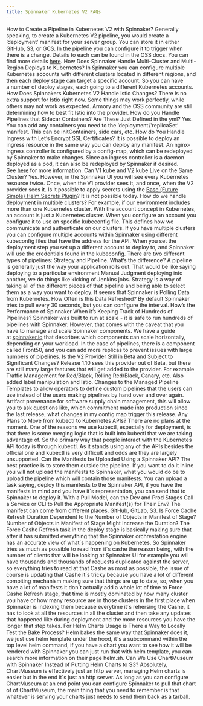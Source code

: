 ```yaml
---
title: Spinnaker Kubernetes V2 FAQs
---
```



How to Create a Pipeline in Kubernetes V2 with Spinnaker?
Generally speaking, to create a Kubernetes V2 pipeline, you would create a ‘deployment’ manifest for your server group. You can store it in either GitHub, S3, or GCS. In the pipeline you can configure it to trigger when there is a change. Details to each can be found in the OSS docs.
You can find more details [here](https://www.spinnaker.io/reference/providers/kubernetes-v2/#using-externally-stored-manifests).
How Does Spinnaker Handle Multi-Cluster and Multi-Region Deploys to Kubernetes?
In Spinnaker you can configure multiple Kubernetes accounts with different clusters located in different regions, and then each deploy stage can target a specific account. So you can have a number of deploy stages, each going to a different Kubernetes accounts.
How Does Spinnakers Kubernetes V2 Handle Istio Changes?
There is no extra support for Istio right now. Some things may work perfectly, while others may not work as expected. Armory and the OSS community are still determining how to best fit Istio into the provider.
How do you Handle Pipelines that Sidecar Containers? Are These Just Defined in the yml?
Yes. You can add any containers you need to the ‘deployment’/’replicaSet’ manifest. This can be initContainers, side cars, etc.
How do You Handle Ingress with Let’s Encrypt SSL Certificates?
It is possible to deploy an ingress resource in the same way you can deploy any manifest. An nginx-ingress controller is configured by a config-map, which can be redeployed by Spinnaker to make changes. Since an ingress controller is a daemon deployed as a pod, it can also be redeployed by Spinnaker if desired.
See [here](https://www.spinnaker.io/reference/providers/kubernetes-v2/#services-ingresses) for more information.
Can V1 kube and V2 kube Live on the Same Cluster?
Yes. However, in the Spinnaker UI you will see every Kubernetes resource twice. Once, when the V1 provider sees it, and once, when the V2 provider sees it.
Is it possible to apply secrets using the [Base (Future Simple) Helm Secrets Plugin](https://github.com/futuresimple/helm-secrets)?
It is not possible today.
How do we handle deployment in multiple clusters? For example, if our environment includes more than one Kubernetes cluster.
With the account concept in Kubernetes, an account is just a Kubernetes cluster. When you configure an account you configure it to use an specific kubeconfig file. This defines how we communicate and authenticate on our clusters. If you have multiple clusters you can configure multiple accounts within Spinnaker using different kubeconfig files that have the address for the API. When you set the deployment step you set up a different account to deploy to, and Spinnaker will use the credentials found in the kubeconfig.
There are two different types of pipelines: Strategy and Pipeline. What’s the difference?
A pipeline is generally just the way your application rolls out. That would be like saying deploying to a particular environment Manual Judgment deploying into another, we do things like kicking of Jenkins jobs. Strategy is a way of taking all of the different pieces of that pipeline and being able to select them as a way you want to deploy.
It seems that Spinnaker is Polling Data from Kubernetes. How Often is this Data Refreshed?
By default Spinnaker tries to pull every 30 seconds, but you can configure the interval.
How’s the Performance of Spinnaker When it’s Keeping Track of Hundreds of Pipelines?
Spinnaker was built to run at scale - it is safe to run hundreds of pipelines with Spinnaker. However, that comes with the caveat that you have to manage and scale Spinnaker components. We have a guide at [spinnaker.io](https://spinnaker.io/) that describes which components can scale horizontally, depending on your workload. In the case of pipelines, there is a component called Front50, and you can add more replicas to prevent issues with large numbers of pipelines.
Is the V2 Provider Still in Beta and Subject to Significant Changes?
Release 1.10 sees this provider out of Beta, but there are still many large features that will get added to the provider. For example Traffic Management for Red/Black, Rolling Red/Black, Canary, etc. Also added label manipulation and Istio.
Changes to the Managed Pipeline Templates to allow operators to define custom pipelines that the users can use instead of the users making pipelines by hand over and over again.
Artifact provenance for software supply chain management, this will allow you to ask questions like, which commitment made into production since the last release, what changes in my config map trigger this release.
Any Plans to Move from kubectl to Kubernetes APIs?
There are no plans at the moment. One of the reasons we use kubectl, especially for deployment, is that there is some merging logic that is built into kubectl that we are taking advantage of. So the primary way that people interact with the Kubernetes API today is through kubectl.
As it stands using any of the APIs besides the official one and kubectl is very difficult and odds are they are largely unsupported.
Can the Manifests be Uploaded Using a Spinnaker API?
The best practice is to store them outside the pipeline. If you want to do it inline you will not upload the manifests to Spinnaker, what you would do be to upload the pipeline which will contain those manifests. You can upload a task saying, deploy this manifests to the Spinnaker API, if you have the manifests in mind and you have it´s representation, you can send that to Spinnaker to deploy it.
With a Pull Model, can the Dev and Prod Stages Call a Service or CLI to Pull the Appropriate Manifest(s) for Their Env?
The manifest can come from different places, GitHub, GitLab, S3.
Is Force Cache Refresh Duration Dependent to the Number of Objects in Manifest of Stage? Number of Objects in Manifest of Stage Might Increase the Duration?
The Force Cashe Refresh task in the deploy stage is basically making sure that after it has submitted everything that the Spinnaker orchrestation engine has an accurate view of what´s happening on Kubernetes. So Spinnaker tries as much as possible to read from it´s cashe the reason being, with the number of clients that will be looking at Spinnaker UI for example you will have thousands and thousands of requests duplicated against the server, so everything tries to read at that Cashe as most as possible, the issue of course is updating that Cashe it´s tricky because you have a lot of different compiting mechanism making sure that things are up to date, so, when you have a lot of manifests it don´t actually add a whole lot of time to Force Cashe Refresh stage, that time is mostly dominated by how many cluster you have or how many resource are in those clusters in the first place when Spinnaker is indexing them because everytime it´s rehersing the Cashe, it has to look at all the resources in all the cluster and then take any updates that happened like during deployment and the more resources you have the longer that step takes.
For Helm Charts Usage is There a Way to Locally Test the Bake Process?
Helm bakes the same way that Spinnaker does it, we just use helm template under the hood, it´s a subcommand within the top level helm command, if you have a chart you want to see how it will be rendered with Spinnaker you can just run that with helm template, you can search more information on their page helm.sh.
Can We Use ChartMuseum with Spinnaker Instead of Putting Helm Charts to S3?
Absolutely, ChartMuseum is effectively just an http server, managing Helm charts is easier but in the end it´s just an http server. As long as you can configure ChartMuseum at an end point you can configure Spinnaker to pull that chart of of ChartMuseum, the main thing that you need to remember is that whatever is serving your charts just needs to send them back as a tarball.

